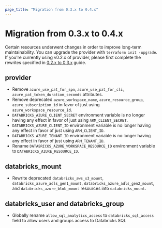 ```yaml
---
page_title: "Migration from 0.3.x to 0.4.x"
---
```

# Migration from 0.3.x to 0.4.x

Certain resources underwent changes in order to improve long-term maintainability. You can upgrade the provider with `terraform init -upgrade`. If you're currently using v0.2.x of provider, please first complete the rewrites specified in [0.2.x to 0.3.x](migration-0.3.x.md) guide.

## provider

* Remove `azure_use_pat_for_spn`, `azure_use_pat_for_cli`, `azure_pat_token_duration_seconds` attributes.
* Remove deprecated `azure_workspace_name`, `azure_resource_group`, `azure_subscription_id` in favor of just using `azure_workspace_resource_id`.
* `DATABRICKS_AZURE_CLIENT_SECRET` environment variable is no longer having any effect in favor of just using `ARM_CLIENT_SECRET`.
* `DATABRICKS_AZURE_CLIENT_ID` environment variable is no longer having any effect in favor of just using `ARM_CLIENT_ID`.
* `DATABRICKS_AZURE_TENANT_ID` environment variable is no longer having any effect in favor of just using `ARM_TENANT_ID`.
* Rename `DATABRICKS_AZURE_WORKSPACE_RESOURCE_ID` environment variable to `DATABRICKS_AZURE_RESOURCE_ID`.

## databricks_mount

* Rewrite deprecated `databricks_aws_s3_mount`, `databricks_azure_adls_gen1_mount`, `databricks_azure_adls_gen2_mount`, and `databricks_azure_blob_mount` resources into `databricks_mount`.

## databricks_user and databricks_group

* Globally rename `allow_sql_analytics_access` to `databricks_sql_access` field to allow users and groups access to Databricks SQL
